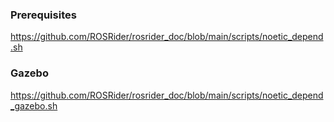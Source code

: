 ### Prerequisites

https://github.com/ROSRider/rosrider_doc/blob/main/scripts/noetic_depend.sh

### Gazebo

https://github.com/ROSRider/rosrider_doc/blob/main/scripts/noetic_depend_gazebo.sh